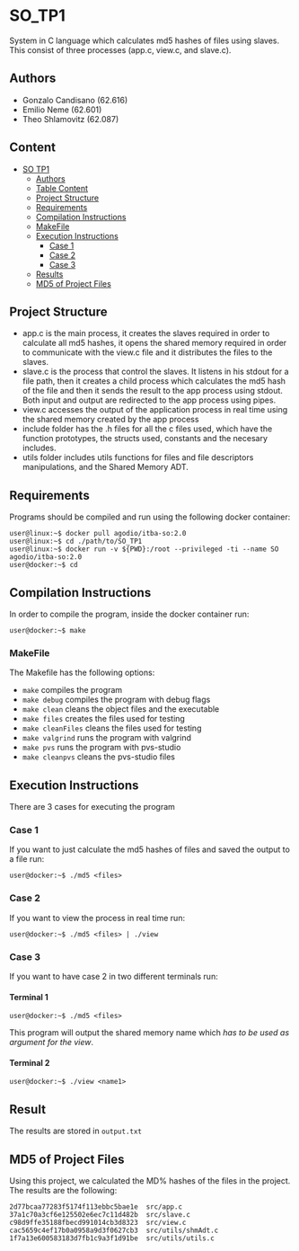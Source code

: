 # SO_TP1
System in C language which calculates md5 hashes of files using slaves.
This consist of three processes (app.c, view.c, and slave.c).

## Authors

- Gonzalo Candisano (62.616)
- Emilio Neme (62.601)
- Theo Shlamovitz (62.087)

## Content

- [SO TP1](#so_tp1)
  - [Authors](#authors)
  - [Table Content](#content)
  - [Project Structure](#project-structure)
  - [Requirements](#requirements)
  - [Compilation Instructions](#compilation-instructions)
  - [MakeFile](#makefile)
  - [Execution Instructions](#execution-instructions)
    - [Case 1](#case-1)
    - [Case 2](#case-2)
    - [Case 3](#case-3)
  - [Results](#results)
  - [MD5 of Project Files](#MD5-of-Project-Files)


## Project Structure

* app.c is the main process, it creates the slaves required in order to calculate all md5 hashes, it opens the shared memory required in order to communicate with the view.c file and it distributes the files to the slaves. 
* slave.c is the process that control the slaves. It listens in his stdout for a file path, then it creates a child process which calculates the md5 hash of the file and then it sends the result to the app process using stdout. Both input and output are redirected to the app process using pipes.
* view.c accesses the output of the application process in real time using the shared memory created by the app process
* include folder has the .h files for all the c files used, which have the function prototypes, the structs used, constants and the necesary includes.
* utils folder includes utils functions for files and file descriptors manipulations, and the Shared Memory ADT.


## Requirements
Programs should be compiled and run using the following docker container:
```
user@linux:~$ docker pull agodio/itba-so:2.0
user@linux:~$ cd ./path/to/SO_TP1
user@linux:~$ docker run -v ${PWD}:/root --privileged -ti --name SO agodio/itba-so:2.0
user@docker:~$ cd
```

## Compilation Instructions
In order to compile the program, inside the docker container run:
```
user@docker:~$ make
```

### MakeFile
The Makefile has the following options:
* <code>make</code> compiles the program
* <code>make debug</code> compiles the program with debug flags
* <code>make clean</code> cleans the object files and the executable
* <code>make files</code> creates the files used for testing
* <code>make cleanFiles</code> cleans the files used for testing
* <code>make valgrind</code> runs the program with valgrind
* <code>make pvs</code> runs the program with pvs-studio
* <code>make cleanpvs</code> cleans the pvs-studio files

## Execution Instructions
There are 3 cases for executing the program

### Case 1
If you want to just calculate the md5 hashes of files and saved the output to a file run:
```
user@docker:~$ ./md5 <files>
```

### Case 2
If you want to view the process in real time run:
```
user@docker:~$ ./md5 <files> | ./view
```

### Case 3
If you want to have case 2 in two different terminals run:

#### Terminal 1
```
user@docker:~$ ./md5 <files>
```
This program will output the shared memory name which *has to be used as argument for the view*.

#### Terminal 2
```
user@docker:~$ ./view <name1>
```

## Result
The results are stored in <code>output.txt</code>

## MD5 of Project Files
Using this project, we calculated the MD% hashes of the files in the project. The results are the following:
```
2d77bcaa77283f5174f113ebbc5bae1e  src/app.c
37a1c70a3cf6e125502e6ec7c11d482b  src/slave.c
c98d9ffe35188fbecd991014cb3d8323  src/view.c
cac5659c4ef17b0a0958a9d3f0627cb3  src/utils/shmAdt.c
1f7a13e600583183d7fb1c9a3f1d91be  src/utils/utils.c
```